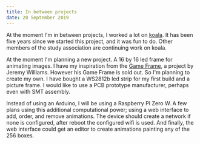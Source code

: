 ```yaml
---
title: In between projects
date: 20 September 2019
---
```


At the moment I'm in between projects, I worked a lot on [koala](/laying-some-track). It has been five years since we started this project, and it was fun to do. Other members of the study association are continuing work on koala.

At the moment I'm planning a new project. A 16 by 16 led frame for animating images. I have my inspiration from the [Game Frame](https://ledseq.com/product/game-frame/), a project by Jeremy Williams. However his Game Frame is sold out. So I'm planning to create my own. I have bought a WS2812b led strip for my first build and a picture frame. I would like to use a PCB prototype manufacturer, perhaps even with SMT assembly.

Instead of using an Arduino, I will be using a Raspberry PI Zero W. A few plans using this additional computational power; using a web interface to add, order, and remove animations. The device should create a network if none is configured, after reboot the configured wifi is used. And finally, the web interface could get an editor to create animations painting any of the 256 boxes.
